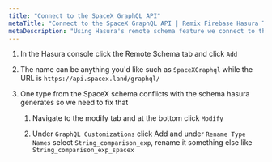 ```yaml
---
title: "Connect to the SpaceX GraphQL API"
metaTitle: "Connect to the SpaceX GraphQL API | Remix Firebase Hasura Tutorial"
metaDescription: "Using Hasura's remote schema feature we connect to the SpaceX GraphQL API"
---
```


1. In the Hasura console click the Remote Schema tab and click `Add`

1. The name can be anything you'd like such as `SpaceXGraphql` while the URL is `https://api.spacex.land/graphql/`

1. One type from the SpaceX schema conflicts with the schema hasura generates so we need to fix that

   1. Navigate to the modify tab and at the bottom click `Modify`

   1. Under `GraphQL Customizations` click Add and under `Rename Type Names` select `String_comparison_exp`, rename it something else like `String_comparison_exp_spacex`
